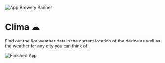 ![App Brewery Banner](https://github.com/londonappbrewery/Images/blob/master/AppBreweryBanner.png)


# Clima ☁

Find out the live weather data in the current location of the device as well as the weather for any city you can think of!

![Finished App](https://github.com/londonappbrewery/Images/blob/master/clima-demo.gif)


